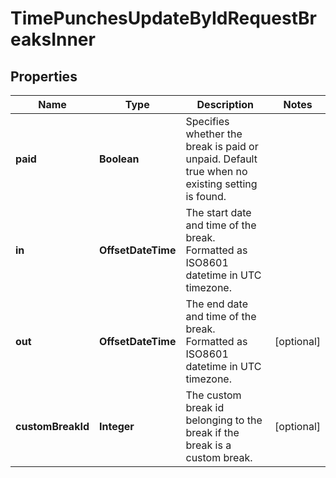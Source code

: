 

# TimePunchesUpdateByIdRequestBreaksInner


## Properties

| Name | Type | Description | Notes |
|------------ | ------------- | ------------- | -------------|
|**paid** | **Boolean** | Specifies whether the break is paid or unpaid. Default true when no existing setting is found. |  |
|**in** | **OffsetDateTime** | The start date and time of the break. Formatted as ISO8601 datetime in UTC timezone. |  |
|**out** | **OffsetDateTime** | The end date and time of the break. Formatted as ISO8601 datetime in UTC timezone. |  [optional] |
|**customBreakId** | **Integer** | The custom break id belonging to the break if the break is a custom break. |  [optional] |



